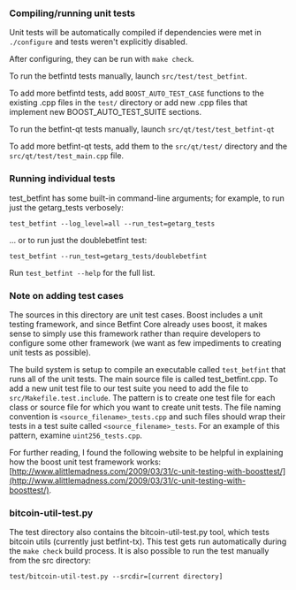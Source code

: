 ### Compiling/running unit tests

Unit tests will be automatically compiled if dependencies were met in `./configure`
and tests weren't explicitly disabled.

After configuring, they can be run with `make check`.

To run the betfintd tests manually, launch `src/test/test_betfint`.

To add more betfintd tests, add `BOOST_AUTO_TEST_CASE` functions to the existing
.cpp files in the `test/` directory or add new .cpp files that
implement new BOOST_AUTO_TEST_SUITE sections.

To run the betfint-qt tests manually, launch `src/qt/test/test_betfint-qt`

To add more betfint-qt tests, add them to the `src/qt/test/` directory and
the `src/qt/test/test_main.cpp` file.

### Running individual tests

test_betfint has some built-in command-line arguments; for
example, to run just the getarg_tests verbosely:

    test_betfint --log_level=all --run_test=getarg_tests

... or to run just the doublebetfint test:

    test_betfint --run_test=getarg_tests/doublebetfint

Run `test_betfint --help` for the full list.

### Note on adding test cases

The sources in this directory are unit test cases.  Boost includes a
unit testing framework, and since Betfint Core already uses boost, it makes
sense to simply use this framework rather than require developers to
configure some other framework (we want as few impediments to creating
unit tests as possible).

The build system is setup to compile an executable called `test_betfint`
that runs all of the unit tests.  The main source file is called
test_betfint.cpp. To add a new unit test file to our test suite you need 
to add the file to `src/Makefile.test.include`. The pattern is to create 
one test file for each class or source file for which you want to create 
unit tests.  The file naming convention is `<source_filename>_tests.cpp` 
and such files should wrap their tests in a test suite 
called `<source_filename>_tests`. For an example of this pattern, 
examine `uint256_tests.cpp`.

For further reading, I found the following website to be helpful in
explaining how the boost unit test framework works:
[http://www.alittlemadness.com/2009/03/31/c-unit-testing-with-boosttest/](http://www.alittlemadness.com/2009/03/31/c-unit-testing-with-boosttest/).

### bitcoin-util-test.py

The test directory also contains the bitcoin-util-test.py tool, which tests bitcoin utils (currently just betfint-tx). This test gets run automatically during the `make check` build process. It is also possible to run the test manually from the src directory:

```
test/bitcoin-util-test.py --srcdir=[current directory]

```